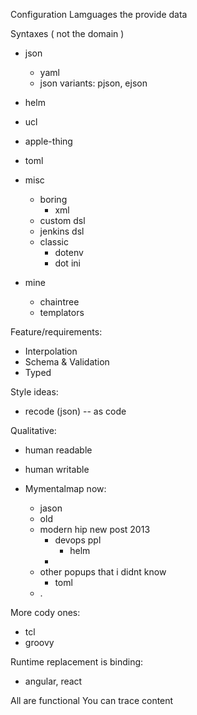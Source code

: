 Configuration Lamguages the provide data

Syntaxes ( not the domain )

* json
    * yaml
    * json variants: pjson, ejson

* helm
* ucl
* apple-thing
* toml
* misc
    * boring
        * xml
    * custom dsl
    * jenkins dsl
    * classic
        * dotenv
        * dot ini
* mine
    * chaintree
    * templators

Feature/requirements:
* Interpolation
* Schema & Validation
* Typed

Style ideas:
* recode (json) -- as code

Qualitative:
* human readable
* human writable

* Mymentalmap now:
    * jason
    * old
    * modern hip new post 2013
        * devops ppl
            * helm
        * 
    * other popups that i didnt know
        * toml
    * .


More cody ones:
* tcl
* groovy

Runtime replacement is binding:
* angular, react

All are functional
You can trace content
